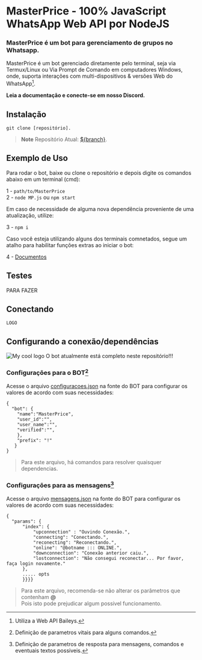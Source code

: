 # MasterPrice - 100% JavaScript WhatsApp Web API por NodeJS
### MasterPrice é um bot para gerenciamento de grupos no Whatsapp.

MasterPrice é um bot gerenciado diretamente pelo terminal, seja via Termux/Linux ou Via Prompt de Comando em computadores Windows, onde, suporta interações com multi-dispositivos & versões Web do WhatsApp[^1].

**Leia a documentação e conecte-se em nosso Discord.**

## Instalação
```
git clone [repositório].
```
> __Note__
> Repositório Atual: [${branch}](https://github.com/G4br1e3l/MasterPrice).

[^1]: Utiliza a Web API Baileys. 

## Exemplo de Uso

Para rodar o bot, baixe ou clone o repositório e depois digite os comandos abaixo em um terminal (cmd):

1 - `path/to/MasterPrice`<br>
2 - `node MP.js` ou `npm start`<br>

Em caso de necessidade de alguma nova dependência proveniente de uma atualização, utilize:

3 - `npm i`<br>

Caso você esteja utilizando alguns dos terminais comnetados, segue um atalho para habilitar funções extras ao iniciar o bot:

4 - [Documentos](functions/)

## Testes
PARA FAZER

## Conectando
```
LOGO 
```
## Configurando a conexão/dependências
<img src="https://c.tenor.com/CSujft_P7eIAAAAS/adm-ta-saindo-adm.gif" alt="My cool logo"/>
O bot atualmente está completo neste repositório!!!

### Configurações para o BOT[^2]

Acesse o arquivo [configuracoes.json](root/config.json) na fonte do BOT para configurar os valores de acordo com suas necessidades:

```
{
  "bot": {
    "name":"MasterPrice",
    "user_id":"",
    "user_name":"",
    "verified":"",
    },
    "prefix": "!"
   }
}
```
> Para este arquivo, há comandos para resolver quaisquer dependencias.

### Configurações para as mensagens[^3]

Acesse o arquivo [mensagens.json](root/messages.json) na fonte do BOT para configurar os valores de acordo com suas necessidades:

```
{
  "params": {
      "index": {
          "upconnection" : "Ouvindo Conexão.",
          "connecting": "Conectando.",
          "reconecting": "Reconectando.",
          "online": "@botname ::: ONLINE.",
          "downconnection": "Conexão anterior caiu.",
          "lostconnection": "Não consegui reconectar... Por favor, faça login novamente."
      },
      ..... opts
      }}}}
```
> Para este arquivo, recomenda-se não alterar os parâmetros que contenham **@**<br>
Pois isto pode prejudicar algum possivel funcionamento.

[^2]: Definição de parametros vitais para alguns comandos. 
[^3]: Definição de parametros de resposta para mensagens, comandos e eventuais textos possiveis. 
